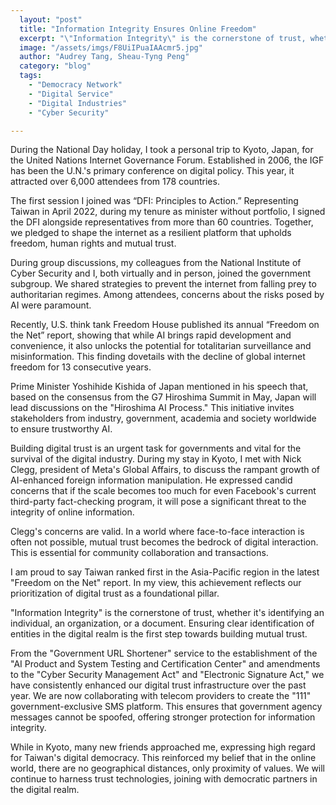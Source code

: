 ```yaml
---
  layout: "post"
  title: "Information Integrity Ensures Online Freedom"
  excerpt: "\"Information Integrity\" is the cornerstone of trust, whether it's identifying an individual, an organization, or a document."
  image: "/assets/imgs/F8UiIPuaIAAcmr5.jpg"
  author: "Audrey Tang, Sheau-Tyng Peng"
  category: "blog"
  tags:
    - "Democracy Network"
    - "Digital Service"
    - "Digital Industries"
    - "Cyber Security"

---
```


During the National Day holiday, I took a personal trip to Kyoto, Japan, for the United Nations Internet Governance Forum. Established in 2006, the IGF has been the U.N.'s primary conference on digital policy. This year, it attracted over 6,000 attendees from 178 countries.

The first session I joined was “DFI: Principles to Action.” Representing Taiwan in April 2022, during my tenure as minister without portfolio, I signed the DFI alongside representatives from more than 60 countries. Together, we pledged to shape the internet as a resilient platform that upholds freedom, human rights and mutual trust.

During group discussions, my colleagues from the National Institute of Cyber Security and I, both virtually and in person, joined the government subgroup. We shared strategies to prevent the internet from falling prey to authoritarian regimes. Among attendees, concerns about the risks posed by AI were paramount.

Recently, U.S. think tank Freedom House published its annual “Freedom on the Net” report, showing that while AI brings rapid development and convenience, it also unlocks the potential for totalitarian surveillance and misinformation. This finding dovetails with the decline of global internet freedom for 13 consecutive years.

Prime Minister Yoshihide Kishida of Japan mentioned in his speech that, based on the consensus from the G7 Hiroshima Summit in May, Japan will lead discussions on the "Hiroshima AI Process." This initiative invites stakeholders from industry, government, academia and society worldwide to ensure trustworthy AI.

Building digital trust is an urgent task for governments and vital for the survival of the digital industry. During my stay in Kyoto, I met with Nick Clegg, president of Meta's Global Affairs, to discuss the rampant growth of AI-enhanced foreign information manipulation. He expressed candid concerns that if the scale becomes too much for even Facebook's current third-party fact-checking program, it will pose a significant threat to the integrity of online information.

Clegg's concerns are valid. In a world where face-to-face interaction is often not possible, mutual trust becomes the bedrock of digital interaction. This is essential for community collaboration and transactions.

I am proud to say Taiwan ranked first in the Asia-Pacific region in the latest "Freedom on the Net" report. In my view, this achievement reflects our prioritization of digital trust as a foundational pillar.

"Information Integrity" is the cornerstone of trust, whether it's identifying an individual, an organization, or a document. Ensuring clear identification of entities in the digital realm is the first step towards building mutual trust.

From the "Government URL Shortener" service to the establishment of the "AI Product and System Testing and Certification Center" and amendments to the "Cyber Security Management Act" and "Electronic Signature Act," we have consistently enhanced our digital trust infrastructure over the past year. We are now collaborating with telecom providers to create the "111" government-exclusive SMS platform. This ensures that government agency messages cannot be spoofed, offering stronger protection for information integrity.

While in Kyoto, many new friends approached me, expressing high regard for Taiwan's digital democracy. This reinforced my belief that in the online world, there are no geographical distances, only proximity of values. We will continue to harness trust technologies, joining with democratic partners in the digital realm.
